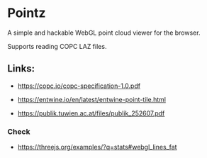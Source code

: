 # Pointz

A simple and hackable WebGL point cloud viewer for the browser.

Supports reading COPC LAZ files.

## Links:

-   https://copc.io/copc-specification-1.0.pdf
-   https://entwine.io/en/latest/entwine-point-tile.html

-   https://publik.tuwien.ac.at/files/publik_252607.pdf

### Check

-   https://threejs.org/examples/?q=stats#webgl_lines_fat
